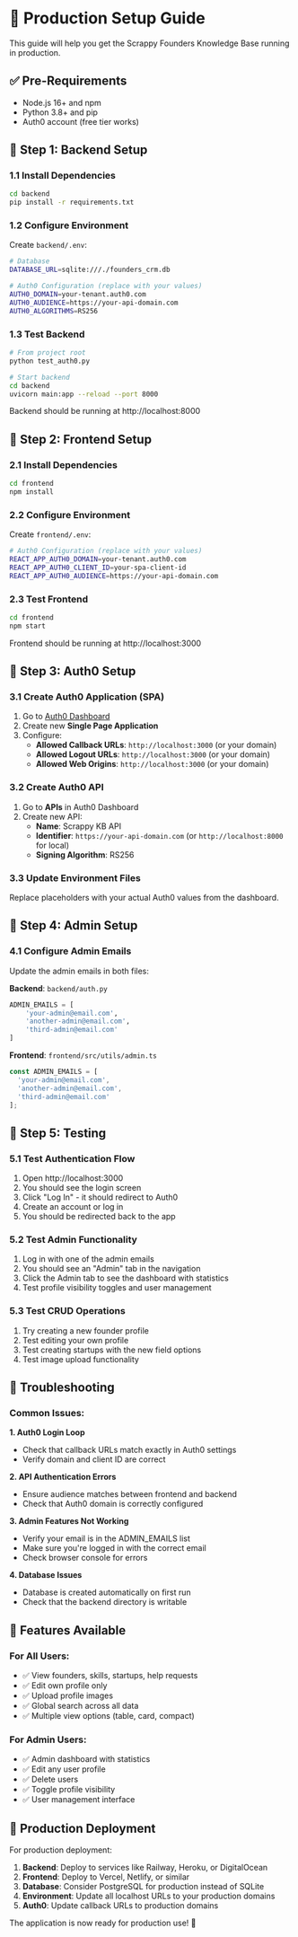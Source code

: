 # 🚀 Production Setup Guide

This guide will help you get the Scrappy Founders Knowledge Base running in production.

## ✅ Pre-Requirements

- Node.js 16+ and npm
- Python 3.8+ and pip
- Auth0 account (free tier works)

## 🔧 Step 1: Backend Setup

### 1.1 Install Dependencies
```bash
cd backend
pip install -r requirements.txt
```

### 1.2 Configure Environment
Create `backend/.env`:
```bash
# Database
DATABASE_URL=sqlite:///./founders_crm.db

# Auth0 Configuration (replace with your values)
AUTH0_DOMAIN=your-tenant.auth0.com
AUTH0_AUDIENCE=https://your-api-domain.com
AUTH0_ALGORITHMS=RS256
```

### 1.3 Test Backend
```bash
# From project root
python test_auth0.py

# Start backend
cd backend
uvicorn main:app --reload --port 8000
```

Backend should be running at http://localhost:8000

## 🎨 Step 2: Frontend Setup

### 2.1 Install Dependencies
```bash
cd frontend
npm install
```

### 2.2 Configure Environment
Create `frontend/.env`:
```bash
# Auth0 Configuration (replace with your values)
REACT_APP_AUTH0_DOMAIN=your-tenant.auth0.com
REACT_APP_AUTH0_CLIENT_ID=your-spa-client-id
REACT_APP_AUTH0_AUDIENCE=https://your-api-domain.com
```

### 2.3 Test Frontend
```bash
cd frontend
npm start
```

Frontend should be running at http://localhost:3000

## 🔐 Step 3: Auth0 Setup

### 3.1 Create Auth0 Application (SPA)
1. Go to [Auth0 Dashboard](https://manage.auth0.com)
2. Create new **Single Page Application**
3. Configure:
   - **Allowed Callback URLs**: `http://localhost:3000` (or your domain)
   - **Allowed Logout URLs**: `http://localhost:3000` (or your domain)
   - **Allowed Web Origins**: `http://localhost:3000` (or your domain)

### 3.2 Create Auth0 API
1. Go to **APIs** in Auth0 Dashboard
2. Create new API:
   - **Name**: Scrappy KB API
   - **Identifier**: `https://your-api-domain.com` (or `http://localhost:8000` for local)
   - **Signing Algorithm**: RS256

### 3.3 Update Environment Files
Replace placeholders with your actual Auth0 values from the dashboard.

## 🔧 Step 4: Admin Setup

### 4.1 Configure Admin Emails
Update the admin emails in both files:

**Backend**: `backend/auth.py`
```python
ADMIN_EMAILS = [
    'your-admin@email.com',
    'another-admin@email.com', 
    'third-admin@email.com'
]
```

**Frontend**: `frontend/src/utils/admin.ts`
```typescript
const ADMIN_EMAILS = [
  'your-admin@email.com',
  'another-admin@email.com',
  'third-admin@email.com'
];
```

## 🧪 Step 5: Testing

### 5.1 Test Authentication Flow
1. Open http://localhost:3000
2. You should see the login screen
3. Click "Log In" - it should redirect to Auth0
4. Create an account or log in
5. You should be redirected back to the app

### 5.2 Test Admin Functionality
1. Log in with one of the admin emails
2. You should see an "Admin" tab in the navigation
3. Click the Admin tab to see the dashboard with statistics
4. Test profile visibility toggles and user management

### 5.3 Test CRUD Operations
1. Try creating a new founder profile
2. Test editing your own profile
3. Test creating startups with the new field options
4. Test image upload functionality

## 🐛 Troubleshooting

### Common Issues:

**1. Auth0 Login Loop**
- Check that callback URLs match exactly in Auth0 settings
- Verify domain and client ID are correct

**2. API Authentication Errors**
- Ensure audience matches between frontend and backend
- Check that Auth0 domain is correctly configured

**3. Admin Features Not Working**
- Verify your email is in the ADMIN_EMAILS list
- Make sure you're logged in with the correct email
- Check browser console for errors

**4. Database Issues**
- Database is created automatically on first run
- Check that the backend directory is writable

## 📱 Features Available

### For All Users:
- ✅ View founders, skills, startups, help requests
- ✅ Edit own profile only
- ✅ Upload profile images
- ✅ Global search across all data
- ✅ Multiple view options (table, card, compact)

### For Admin Users:
- ✅ Admin dashboard with statistics
- ✅ Edit any user profile
- ✅ Delete users
- ✅ Toggle profile visibility
- ✅ User management interface

## 🎯 Production Deployment

For production deployment:

1. **Backend**: Deploy to services like Railway, Heroku, or DigitalOcean
2. **Frontend**: Deploy to Vercel, Netlify, or similar
3. **Database**: Consider PostgreSQL for production instead of SQLite
4. **Environment**: Update all localhost URLs to your production domains
5. **Auth0**: Update callback URLs to production domains

The application is now ready for production use! 🚀